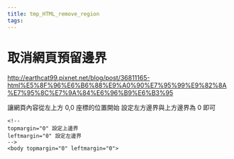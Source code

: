 ```yaml
---
title: tmp_HTML_remove_region
tags:
---
```

取消網頁預留邊界
===
http://earthcat99.pixnet.net/blog/post/36811165-html%E5%8F%96%E6%B6%88%E9%A0%90%E7%95%99%E9%82%8A%E7%95%8C%E7%9A%84%E6%96%B9%E6%B3%95

讓網頁內容從左上方 0,0 座標的位置開始
設定左方邊界與上方邊界為 0 即可

```
<!--
topmargin="0" 設定上邊界
leftmargin="0" 設定左邊界
-->
<body topmargin="0" leftmargin="0">
```